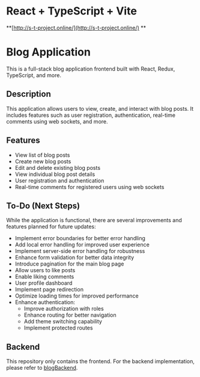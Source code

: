 # React + TypeScript + Vite

**[http://s-t-project.online/](http://s-t-project.online/)
**

# Blog Application

This is a full-stack blog application frontend built with React, Redux, TypeScript, and more.

## Description

This application allows users to view, create, and interact with blog posts. It includes features such as user registration, authentication, real-time comments using web sockets, and more.

## Features

- View list of blog posts
- Create new blog posts
- Edit and delete existing blog posts
- View individual blog post details
- User registration and authentication
- Real-time comments for registered users using web sockets

## To-Do (Next Steps)

While the application is functional, there are several improvements and features planned for future updates:

- Implement error boundaries for better error handling
- Add local error handling for improved user experience
- Implement server-side error handling for robustness
- Enhance form validation for better data integrity
- Introduce pagination for the main blog page
- Allow users to like posts
- Enable liking comments
- User profile dashboard
- Implement page redirection
- Optimize loading times for improved performance
- Enhance authentication:
  - Improve authorization with roles
  - Enhance routing for better navigation
  - Add theme switching capability
  - Implement protected routes

## Backend

This repository only contains the frontend. For the backend implementation, please refer to [blogBackend](https://github.com/StepanT1005/blogBackend).
